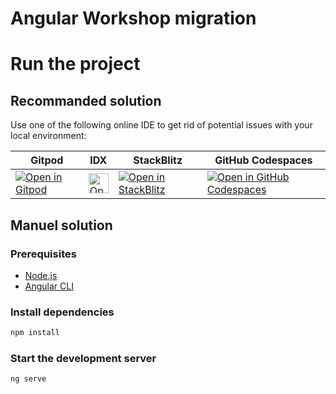 # Angular Workshop migration

# Run the project

## Recommanded solution

Use one of the following online IDE to get rid of potential issues with your local environment:

<table>
  <thead>
    <tr>
      <th>Gitpod</th>
      <th>IDX</th>
      <th>StackBlitz</th>
      <th>GitHub Codespaces</th>
    </tr>
  </thead>
  <tbody>
    <tr>
      <td>
<a href="https://gitpod.io/from-referrer/">
  <img
    alt="Open in Gitpod"
    src="https://gitpod.io/button/open-in-gitpod.svg"
  />
</a>
</td>
      <td><a href="https://idx.google.com/import?url=https%3A%2F%2Fgithub.com%2Fangular-devs-france%2Fworkshop-migration">
  <picture>
    <source
      media="(prefers-color-scheme: dark)"
      srcset="https://cdn.idx.dev/btn/open_dark_32.svg">
    <source
      media="(prefers-color-scheme: light)"
      srcset="https://cdn.idx.dev/btn/open_light_32.svg">
    <img
      height="32"
      alt="Open in IDX"
      src="https://cdn.idx.dev/btn/open_purple_32.svg">
  </picture>
</a></td>
      <td><a href="https://stackblitz.com/fork/angular-devs-france/workshop-migration">
  <img
    alt="Open in StackBlitz"
    src="https://developer.stackblitz.com/img/open_in_stackblitz.svg"
  />
</a></td>
      <td><a href='https://codespaces.new/angular-devs-france/workshop-migration'><img src='https://github.com/codespaces/badge.svg' alt='Open in GitHub Codespaces' style='max-width: 100%;'></a>
</td>
    </tr>
  </tbody>
</table>


## Manuel solution

### Prerequisites

- [Node.js](https://nodejs.org/en/download/)
- [Angular CLI](https://angular.io/cli)

### Install dependencies

```bash
npm install
```

### Start the development server

```bash
ng serve
```
